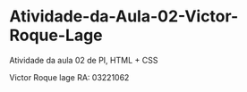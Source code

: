 # Atividade-da-Aula-02-Victor-Roque-Lage
Atividade da aula 02 de PI, HTML + CSS

Victor Roque lage                       RA: 03221062
